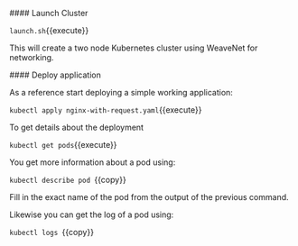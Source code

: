 #### Launch Cluster

`launch.sh`{{execute}}

This will create a two node Kubernetes cluster using WeaveNet for networking.

#### Deploy application

As a reference start deploying a simple working application:

`
kubectl apply nginx-with-request.yaml
`{{execute}}

To get details about the deployment

`kubectl get pods`{{execute}}

You get more information about a pod using:

`kubectl describe pod `{{copy}}

Fill in the exact name of the pod from the output of the previous command.


Likewise you can get the log of a pod using:

`kubectl logs `{{copy}}



